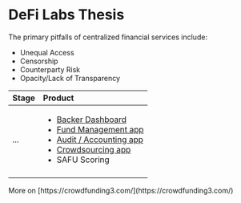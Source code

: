 # DeFi Labs Thesis

The primary pitfalls of centralized financial services include:

* Unequal Access
* Censorship
* Counterparty Risk
* Opacity/Lack of Transparency

<table>
  <thead>
    <tr>
      <th style="text-align:left">Stage</th>
      <th style="text-align:left">Product</th>
    </tr>
  </thead>
  <tbody>
    <tr>
      <td style="text-align:left">...</td>
      <td style="text-align:left">
        <ul>
          <li><a href="https://wiki.crowdfunding3.com/docs/backer-dashboard">Backer Dashboard</a>
          </li>
          <li><a href="https://wiki.crowdfunding3.com/docs/fund-management-app-wip">Fund Management app</a>
          </li>
          <li><a href="https://wiki.crowdfunding3.com/docs/transparency-for-the-community-driven-projects">Audit / Accounting app</a>
          </li>
          <li><a href="https://wiki.crowdfunding3.com/docs/merge-crowdsourcing-app">Crowdsourcing app</a>
          </li>
          <li>SAFU Scoring</li>
        </ul>
      </td>
    </tr>
    <tr>
      <td style="text-align:left"></td>
      <td style="text-align:left"></td>
    </tr>
  </tbody>
</table>More on [https://crowdfunding3.com/](https://crowdfunding3.com/)

